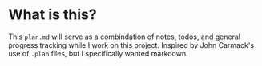 # What is this?
This `plan.md` will serve as a combindation of notes, todos, and general progress tracking while I work
on this project. Inspired by John Carmack's use of `.plan` files, but I specifically wanted markdown.
